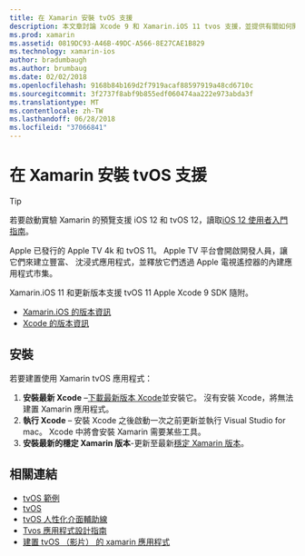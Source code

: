 ```yaml
---
title: 在 Xamarin 安裝 tvOS 支援
description: 本文章討論 Xcode 9 和 Xamarin.iOS 11 tvos 支援，並提供有關如何開發使用 Xamarin tvOS 應用程式設定的簡短說明。
ms.prod: xamarin
ms.assetid: 0819DC93-A46B-49DC-A566-8E27CAE1B829
ms.technology: xamarin-ios
author: bradumbaugh
ms.author: brumbaug
ms.date: 02/02/2018
ms.openlocfilehash: 9168b84b169d2f7919acaf88597919a48cd6710c
ms.sourcegitcommit: 3f2737f8abf9b855edf060474aa222e973abda3f
ms.translationtype: MT
ms.contentlocale: zh-TW
ms.lasthandoff: 06/28/2018
ms.locfileid: "37066841"
---
```

# <a name="installing-tvos-support-in-xamarin"></a>在 Xamarin 安裝 tvOS 支援

> [!TIP]
> 若要啟動實驗 Xamarin 的預覽支援 iOS 12 和 tvOS 12，讀取[iOS 12 使用者入門指南](~/ios/platform/introduction-to-ios12/get-started.md)。

Apple 已發行的 Apple TV 4k 和 tvOS 11。 Apple TV 平台會開啟開發人員，讓它們來建立豐富、 沈浸式應用程式，並釋放它們透過 Apple 電視遙控器的內建應用程式市集。

Xamarin.iOS 11 和更新版本支援 tvOS 11 Apple Xcode 9 SDK 隨附。

- [Xamarin.iOS 的版本資訊](https://developer.xamarin.com/releases/ios/)
- [Xcode 的版本資訊](https://developer.apple.com/library/content/releasenotes/DeveloperTools/RN-Xcode/Chapters/Introduction.html#//apple_ref/doc/uid/TP40001051-CH1-SW876)

## <a name="installation"></a>安裝

若要建置使用 Xamarin tvOS 應用程式：

1. **安裝最新 Xcode** –[下載最新版本 Xcode](https://developer.apple.com/xcode/download/)並安裝它。 沒有安裝 Xcode，將無法建置 Xamarin 應用程式。 
2. **執行 Xcode** – 安裝 Xcode 之後啟動一次之前更新並執行 Visual Studio for mac。 Xcode 中將會安裝 Xamarin 需要某些工具。
3. **安裝最新的穩定 Xamarin 版本**-更新至最新[穩定 Xamarin 版本](https://developer.xamarin.com/recipes/cross-platform/ide/change_updates_channel/)。

## <a name="related-links"></a>相關連結

- [tvOS 範例](https://developer.xamarin.com/samples/tvos/all/)
- [tvOS](https://developer.apple.com/tvos/)
- [tvOS 人性化介面輔助線](https://developer.apple.com/tvos/human-interface-guidelines/)
- [Tvos 應用程式設計指南](https://developer.apple.com/library/prerelease/tvos/documentation/General/Conceptual/AppleTV_PG/)
- [建置 tvOS （影片） 的 xamarin 應用程式](https://university.xamarin.com/lightninglectures/tvos-with-xamarin)

